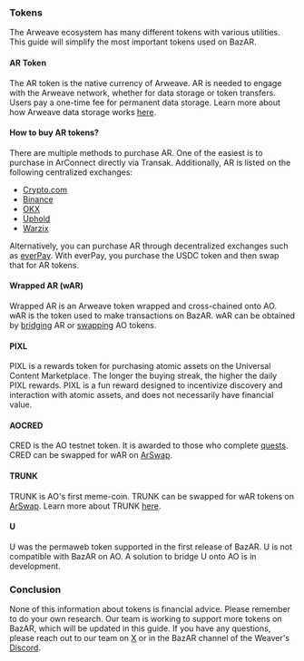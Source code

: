 ### Tokens

The Arweave ecosystem has many different tokens with various utilities. This guide will simplify the most important tokens used on BazAR.

#### AR Token

The AR token is the native currency of Arweave. AR is needed to engage with the Arweave network, whether for data storage or token transfers. Users pay a one-time fee for permanent data storage. Learn more about how Arweave data storage works [here](https://arwiki.wiki/#/en/storage-endowment).

#### How to buy AR tokens?

There are multiple methods to purchase AR. One of the easiest is to purchase in ArConnect directly via Transak. Additionally, AR is listed on the following centralized exchanges:

- [Crypto.com](https://crypto.com/price/arweave)
- [Binance](https://www.binance.com/en/price/arweave)
- [OKX](https://www.okx.com/)
- [Uphold](https://uphold.com/assets/crypto/buy-arweave)
- [Warzix](https://wazirx.com/exchange/AR-INR)

Alternatively, you can purchase AR through decentralized exchanges such as [everPay](https://everpay.io/). With everPay, you purchase the USDC token and then swap that for AR tokens.

#### Wrapped AR (wAR)

Wrapped AR is an Arweave token wrapped and cross-chained onto AO. wAR is the token used to make transactions on BazAR. wAR can be obtained by [bridging](https://aox.arweave.dev/#/) AR or [swapping](https://arswap.org/swap) AO tokens.

#### PIXL

PIXL is a rewards token for purchasing atomic assets on the Universal Content Marketplace. The longer the buying streak, the higher the daily PIXL rewards. PIXL is a fun reward designed to incentivize discovery and interaction with atomic assets, and does not necessarily have financial value.

#### AOCRED

CRED is the AO testnet token. It is awarded to those who complete [quests](https://cookbook_ao.g8way.io/welcome/testnet-info/cred-and-quests.html). CRED can be swapped for wAR on [ArSwap](https://arswap.org/swap).

#### TRUNK

TRUNK is AO's first meme-coin. TRUNK can be swapped for wAR tokens on [ArSwap](https://arswap.org/swap). Learn more about TRUNK [here](https://trunkao.xyz/#/).

#### U

U was the permaweb token supported in the first release of BazAR. U is not compatible with BazAR on AO. A solution to bridge U onto AO is in development.

### Conclusion

None of this information about tokens is financial advice. Please remember to do your own research. Our team is working to support more tokens on BazAR, which will be updated in this guide. If you have any questions, please reach out to our team on [X](https://x.com/OurBazAR) or in the BazAR channel of the Weaver's [Discord](https://discord.com/invite/qhztcN3PsA).
